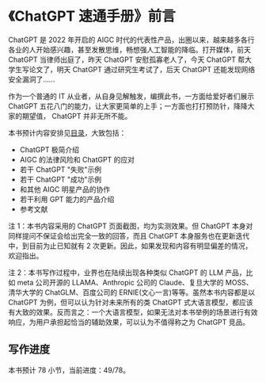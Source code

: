 # 《ChatGPT 速通手册》前言

ChatGPT 是 2022 年开启的 AIGC 时代的代表性产品，出圈以来，越来越多各行各业的人开始感兴趣，甚至发散思维，畅想强人工智能的降临。打开媒体，前天 ChatGPT 当律师出庭了，昨天 ChatGPT 安慰孤寡老人了，今天 ChatGPT 帮大学生写论文了，明天 ChatGPT 通过研究生考试了，后天 ChatGPT 还能发现网络安全漏洞了……

作为一个普通的 IT 从业者，从自身见解触发，编撰此书，一方面给爱好者们展示 ChatGPT 五花八门的能力，让大家更简单的上手；一方面也打打预防针，降降大家的期望值， ChatGPT 并非无所不能。

本书预计内容安排见[目录](SUMMARY.md)，大致包括：

* ChatGPT 极简介绍
* AIGC 的法律风险和 ChatGPT 的应对
* 若干 ChatGPT "失败"示例
* 若干 ChatGPT "成功"示例
* 和其他 AIGC 明星产品的协作
* 若干利用 GPT 能力的产品介绍
* 参考文献

注 1：本书内容采用的 ChatGPT 页面截图，均为实测效果。但 ChatGPT 本身对同样提问不保证会给出完全一致的回答，而且 ChatGPT 本身服务也在更新迭代中，到目前为止已知就有 2 次更新。因此，如果发现和内容有明显偏差的情况，欢迎指出。

注 2：本书写作过程中，业界也在陆续出现各种类似 ChatGPT 的 LLM 产品，比如 meta 公司开源的 LLAMA、Anthropic 公司的 Claude、复旦大学的 MOSS、清华大学的 ChatGLM、百度公司的 ERNIE(文心一言)等等。虽然本书内容都是以 ChatGPT 为例，但可以认为针对未来所有的类 ChatGPT 式大语言模型，都应该有大致的效果。反而言之：一个大语言模型，如果无法对本书举例的场景进行有效响应，为用户承担起恰当的辅助效果，可以认为不值得称之为 ChatGPT 竞品。

## 写作进度

本书预计 78 小节，当前进度：49/78。

